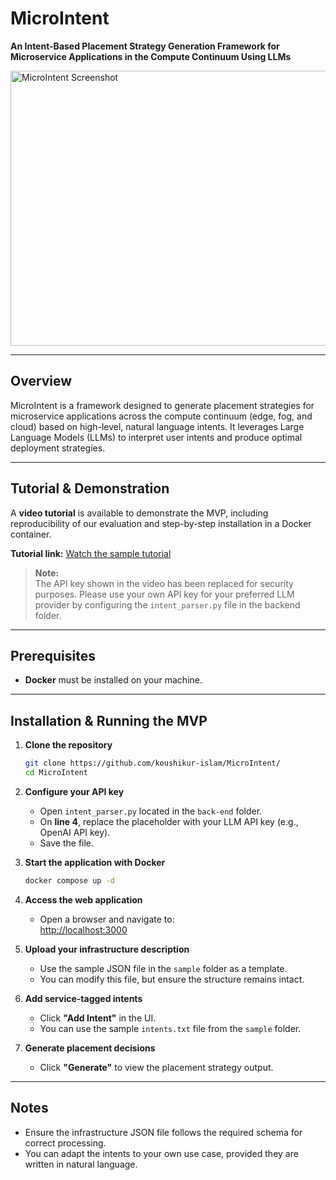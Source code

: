 # MicroIntent

**An Intent-Based Placement Strategy Generation Framework for Microservice Applications in the Compute Continuum Using LLMs**

<img width="773" height="440" alt="MicroIntent Screenshot" src="https://github.com/user-attachments/assets/5d6eca72-e628-4ead-a3c3-c11f83a3bc08" />

---

## Overview
MicroIntent is a framework designed to generate placement strategies for microservice applications across the compute continuum (edge, fog, and cloud) based on high-level, natural language intents. It leverages Large Language Models (LLMs) to interpret user intents and produce optimal deployment strategies.

---

## Tutorial & Demonstration
A **video tutorial** is available to demonstrate the MVP, including reproducibility of our evaluation and step-by-step installation in a Docker container.

**Tutorial link:** [Watch the sample tutorial](https://drive.google.com/file/d/1UJ0CtBP7Ar97t_qTIOyElT7lByyDCVj-/view?usp=sharing)

> **Note:**  
> The API key shown in the video has been replaced for security purposes. Please use your own API key for your preferred LLM provider by configuring the `intent_parser.py` file in the backend folder.

---

## Prerequisites
- **Docker** must be installed on your machine.

---

## Installation & Running the MVP

1. **Clone the repository**  
   ```bash
   git clone https://github.com/koushikur-islam/MicroIntent/
   cd MicroIntent
   ```

2. **Configure your API key**  
   - Open `intent_parser.py` located in the `back-end` folder.  
   - On **line 4**, replace the placeholder with your LLM API key (e.g., OpenAI API key).  
   - Save the file.

3. **Start the application with Docker**  
   ```bash
   docker compose up -d
   ```

4. **Access the web application**  
   - Open a browser and navigate to:  
     [http://localhost:3000](http://localhost:3000)

5. **Upload your infrastructure description**  
   - Use the sample JSON file in the `sample` folder as a template.  
   - You can modify this file, but ensure the structure remains intact.

6. **Add service-tagged intents**  
   - Click **"Add Intent"** in the UI.  
   - You can use the sample `intents.txt` file from the `sample` folder.

7. **Generate placement decisions**  
   - Click **"Generate"** to view the placement strategy output.

---

## Notes
- Ensure the infrastructure JSON file follows the required schema for correct processing.  
- You can adapt the intents to your own use case, provided they are written in natural language.
